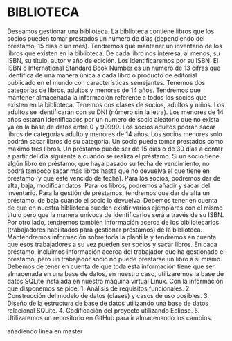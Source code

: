 # BIBLIOTECA
Deseamos gestionar una biblioteca.
La biblioteca contiene libros que los socios pueden tomar prestados un número de días (dependiendo del préstamo, 15 días o un mes). 
Tendremos que mantener un inventario de los libros que existen en la biblioteca. De cada libro nos interesa, al menos, su ISBN, su 
título, autor y año de edición. Los identificaremos por su ISBN. El ISBN o International Standard Book Number es un número de 13 cifras 
que identifica de una manera única a cada libro o producto de editorial publicado en el mundo con características semejantes.
Tenemos dos categorías de libros, adultos y menores de 14 años. Tendremos que mantener almacenada la información referente a todos los 
socios que existen en la biblioteca. Tenemos dos clases de socios, adultos y niños. Los adultos se identificarán con su DNI (número sin 
la letra). Los menores de 14 años estarán identificados por un numero de socio aleatorio que no exista ya en la base de datos entre 0 y 
99999. Los socios adultos podrán sacar libros de categorías adulto y menores de 14 años. Los socios menores solo podrán sacar libros de 
su categoría.
Un socio puede tomar prestados como máximo tres libros. Un préstamo puede ser de 15 días o de 30 días a contar a partir del día siguiente 
a cuando se realiza el préstamo. Si un socio tiene algún libro en préstamo, que haya pasado su fecha de vencimiento, no podrá tampoco sacar 
más libros hasta que no devuelva el que tiene en préstamo (y que esté vencido de fecha).
Para los socios, podremos dar de alta, baja, modificar datos. Para los libros, podremos añadir y sacar del inventario. Para la gestión de 
préstamos, tendremos que dar de alta un préstamo, de baja cuando el socio lo devuelva. Debemos tener en cuenta de que en nuestra biblioteca 
pueden existir varios ejemplares con el mismo título pero que la manera unívoca de identificarlos será a través de su ISBN.
Por otro lado, tendremos también información acerca de los bibliotecarios (trabajadores habilitados para gestionar préstamos) de la biblioteca.
Mantendremos información sobre toda la plantilla y tendremos en cuenta que esos trabajadores a su vez pueden ser socios y sacar libros. En cada
préstamo, incluimos información acerca del trabajador que ha gestionado el préstamo, pero un trabajador socio no puede prestarse un libro a sí 
mismo.
Debemos de tener en cuenta de que toda esta información tiene que ser almacenada en una base de datos, en nuestro caso, utilizaremos la base 
de datos SQLite instalada en nuestra máquina virtual Linux.
Con la información que disponemos se pide:
	1. Análisis de requisitos funcionales.
	2. Construcción del modelo de datos (clases) y casos de uso posibles.
	3. Diseño de la estructura de base de datos utilizando una base de datos relacional SQLite.
	4. Codificación del proyecto utilizando Eclipse.
	5. Utilizaremos un repositorio en GitHub para ir almacenando los cambios.

añadiendo linea en master